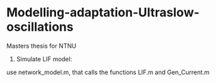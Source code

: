 # Modelling-adaptation-Ultraslow-oscillations
Masters thesis for NTNU


1. Simulate LIF model:

use network_model.m, that calls the functions LIF.m and Gen_Current.m
